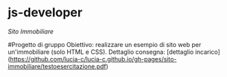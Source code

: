 js-developer
=====================

*Sito Immobiliare*

#Progetto di gruppo
Obiettivo: realizzare un esempio di sito web per un'immobiliare (solo HTML e CSS). Dettaglio consegna: [dettaglio incarico] (https://github.com/lucia-c/lucia-c.github.io/gh-pages/sito-immobiliare/testoesercitazione.pdf)